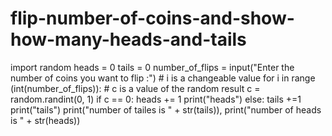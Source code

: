 # flip-number-of-coins-and-show-how-many-heads-and-tails
import random  heads = 0 tails = 0  number_of_flips = input("Enter the number of coins you want to flip :")  # i is a changeable value for i in range (int(number_of_flips)):  # c is a value of the random result     c = random.randint(0, 1)     if c == 0:         heads += 1         print("heads")     else:         tails +=1         print("tails") print("number of tailes is " + str(tails)), print("number of heads is " + str(heads))
